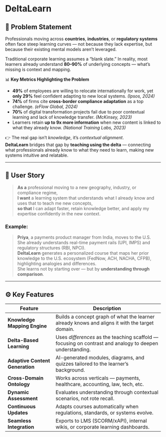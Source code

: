 # DeltaLearn
## 🧩 Problem Statement

Professionals moving across **countries**, **industries**, or **regulatory systems** often face steep learning curves — not because they lack expertise, but because their existing mental models aren’t leveraged.  

Traditional corporate learning assumes a “blank slate.” In reality, most learners already understand **80–90%** of underlying concepts — what’s missing is context and mapping.  

📊 **Key Metrics Highlighting the Problem**
- **49%** of employees are willing to relocate internationally for work, yet **only 29%** feel confident adapting to new local systems. *(Ipsos, 2024)*  
- **74%** of firms cite **cross-border compliance adaptation** as a top challenge. *(eFlow Global, 2024)*  
- **70%** of digital transformation projects fail due to poor contextual learning and lack of knowledge transfer. *(McKinsey, 2023)*  
- Learners retain **up to 9x more information** when new content is linked to what they already know. *(National Training Labs, 2023)*  

👉 The real gap isn’t *knowledge*, it’s *contextual alignment*.  
**DeltaLearn** bridges that gap by **teaching using the delta** — connecting what professionals already know to what they need to learn, making new systems intuitive and relatable.

---

## 👤 User Story

> **As a** professional moving to a new geography, industry, or compliance regime,  
> **I want** a learning system that understands what I already know and uses that to teach me new concepts,  
> **so that** I can adapt faster, retain knowledge better, and apply my expertise confidently in the new context.

### Example:
> **Priya**, a payments product manager from India, moves to the U.S.  
> She already understands real-time payment rails (UPI, IMPS) and regulatory structures (RBI, NPCI).  
> **DeltaLearn** generates a personalized course that maps her prior knowledge to the U.S. ecosystem (FedNow, ACH, NACHA, CFPB), highlighting analogies and differences.  
> She learns not by starting over — but by **understanding through comparison**.

---

## ⚙️ Key Features

| Feature | Description |
|----------|--------------|
| **Knowledge Mapping Engine** | Builds a concept graph of what the learner already knows and aligns it with the target domain. |
| **Delta-Based Learning** | Uses *differences* as the teaching scaffold — focusing on contrast and analogy to deepen understanding. |
| **Adaptive Content Generation** | AI-generated modules, diagrams, and quizzes tailored to the learner’s background. |
| **Cross-Domain Ontology** | Works across verticals — payments, healthcare, accounting, law, tech, etc. |
| **Dynamic Assessment** | Evaluates understanding through contextual scenarios, not rote recall. |
| **Continuous Updates** | Adapts courses automatically when regulations, standards, or systems evolve. |
| **Seamless Integration** | Exports to LMS (SCORM/xAPI), internal wikis, or corporate learning dashboards. |
